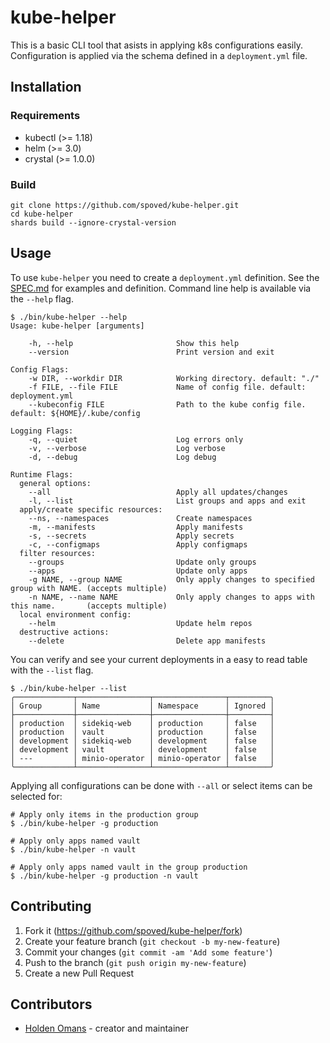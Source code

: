 # kube-helper

This is a basic CLI tool that asists in applying k8s configurations easily. Configuration is applied via the schema defined in a `deployment.yml` file.

## Installation

### Requirements

- kubectl (>= 1.18)
- helm (>= 3.0)
- crystal (>= 1.0.0)

### Build

```shell
git clone https://github.com/spoved/kube-helper.git
cd kube-helper
shards build --ignore-crystal-version
```

## Usage

To use `kube-helper` you need to create a `deployment.yml` definition. See the [SPEC.md](SPEC.md) for examples and definition.
Command line help is available via the `--help` flag.

```text
$ ./bin/kube-helper --help
Usage: kube-helper [arguments]

    -h, --help                       Show this help
    --version                        Print version and exit

Config Flags:
    -w DIR, --workdir DIR            Working directory. default: "./"
    -f FILE, --file FILE             Name of config file. default: deployment.yml
    --kubeconfig FILE                Path to the kube config file. default: ${HOME}/.kube/config

Logging Flags:
    -q, --quiet                      Log errors only
    -v, --verbose                    Log verbose
    -d, --debug                      Log debug

Runtime Flags:
  general options:
    --all                            Apply all updates/changes
    -l, --list                       List groups and apps and exit
  apply/create specific resources:
    --ns, --namespaces               Create namespaces
    -m, --manifests                  Apply manifests
    -s, --secrets                    Apply secrets
    -c, --configmaps                 Apply configmaps
  filter resources:
    --groups                         Update only groups
    --apps                           Update only apps
    -g NAME, --group NAME            Only apply changes to specified group with NAME. (accepts multiple)
    -n NAME, --name NAME             Only apply changes to apps with this name.       (accepts multiple)
  local environment config:
    --helm                           Update helm repos
  destructive actions:
    --delete                         Delete app manifests
```

You can verify and see your current deployments in a easy to read table with the `--list` flag.

```text
$ ./bin/kube-helper --list
╭─────────────┬────────────────┬────────────────┬─────────╮
│ Group       │ Name           │ Namespace      │ Ignored │
├─────────────┼────────────────┼────────────────┼─────────┤
│ production  │ sidekiq-web    │ production     │ false   │
│ production  │ vault          │ production     │ false   │
│ development │ sidekiq-web    │ development    │ false   │
│ development │ vault          │ development    │ false   │
│ ---         │ minio-operator │ minio-operator │ false   │
╰─────────────┴────────────────┴────────────────┴─────────╯
```

Applying all configurations can be done with `--all` or select items can be selected for:

```shell
# Apply only items in the production group
$ ./bin/kube-helper -g production

# Apply only apps named vault
$ ./bin/kube-helper -n vault

# Apply only apps named vault in the group production
$ ./bin/kube-helper -g production -n vault
```

## Contributing

1. Fork it (<https://github.com/spoved/kube-helper/fork>)
2. Create your feature branch (`git checkout -b my-new-feature`)
3. Commit your changes (`git commit -am 'Add some feature'`)
4. Push to the branch (`git push origin my-new-feature`)
5. Create a new Pull Request

## Contributors

- [Holden Omans](https://github.com/kalinon) - creator and maintainer
